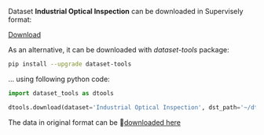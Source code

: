 Dataset **Industrial Optical Inspection** can be downloaded in Supervisely format:

 [Download](https://assets.supervisely.com/supervisely-supervisely-assets-public/teams_storage/s/R/A4/ZsgbrqDqMEBCXK1WhyVpZkDikO1lnos3SyxBi5IZrRBHbk5G1Ct92YXxiVyB5BTazya5cndLaC8oSolUphhYuGZTJfknInlAaToOrVWmNfGQGwQfcUsALrXpXgow.tar)

As an alternative, it can be downloaded with *dataset-tools* package:
``` bash
pip install --upgrade dataset-tools
```

... using following python code:
``` python
import dataset_tools as dtools

dtools.download(dataset='Industrial Optical Inspection', dst_path='~/dtools/datasets/Industrial Optical Inspection.tar')
```
The data in original format can be 🔗[downloaded here](https://zenodo.org/record/8086136)